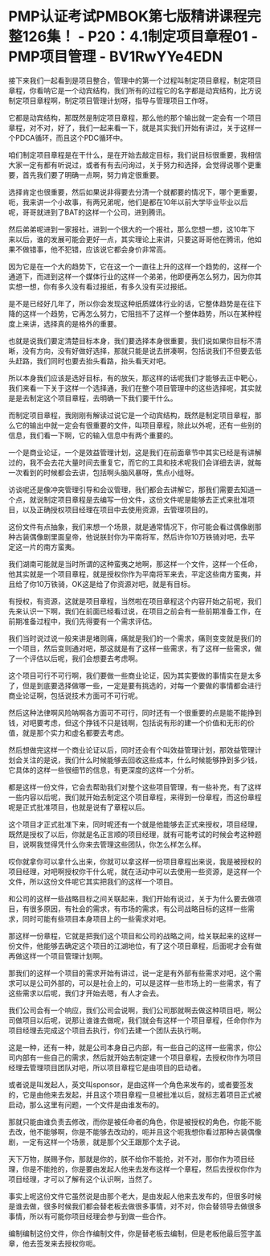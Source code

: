 # PMP认证考试PMBOK第七版精讲课程完整126集！ - P20：4.1制定项目章程01 - PMP项目管理 - BV1RwYYe4EDN

接下来我们一起看到是项目整合，管理中的第一个过程叫制定项目章程，制定项目章程，你看呐它是一个动宾结构，我们所有的过程它的名字都是动宾结构，比方说制定项目章程啊，制定项目管理计划呀，指导与管理项目工作呀。

它都是动宾结构，那既然是制定项目章程，那么他的那个输出就一定会有一个项目章程，对不对，好了，我们一起来看一下，就是其实我们开始有讲过，关于这样一个PDCA循环，而且这个PDC循环中。

咱们制定项目章程是在干什么，是在开始去敲定目标，我们说目标很重要，我相信大家一定有都有听说过，或者有有去问询过，关于努力和选择，会觉得说哪个更重要，首先我们要了明确一点啊，努力肯定很重要。

选择肯定也很重要，然后如果说非得要去分清一个就都要的情况下，哪个更重要，呃，我来讲一个小故事，有两兄弟呢，他们是都在10年以前大学毕业毕业以后呢，哥哥就进到了BAT的这样一个公司，进到腾讯。

然后弟弟呢进到一家报社，进到一个很大的一个报社，那么您想一想，这10年下来以后，谁的发展可能会更好一点，其实理论上来讲，只要这哥哥他在腾讯，他如果不做错事，他不犯错，应该说它都会身价非常高。

因为它是在一个大的趋势下，它在这一个一直往上升的这样一个趋势的，这样一个通道下，而进到这样一个媒体行业的这样一个弟弟，他即便再怎么努力，因为你其实想一想，你有多久没有看过报纸，有多久没有买过报纸。

是不是已经好几年了，所以你会发现这种纸质媒体行业的话，它整体趋势是在往下降的这样一个趋势，它再怎么努力，它阻挡不了这样一个整体趋势，所以在某种程度上来讲，选择真的是格外的重要。

也就是说我们要定清楚目标本身，我们要选择本身很重要，我们说如果你目标不清晰，没有方向，没有好做好选择，那就只能是说去拼凑啊，包括说我们不但要去低头赶路，我们同时也要去抬头看路，抬头看天对吧。

所以本身我们应该是选好目标，有的放矢，那这样的话呢我们才能够去正中靶心，我们来看一下关于这样一个选择通，我们在整个项目管理中的这些选择呢，其实就是是去制定这个项目章程，去明确一下我们要干什么。

而制定项目章程，我刚刚有解读过说它是一个动宾结构，既然是制定项目章程，那么它的输出中就一定会有很重要的文件，叫项目章程，除此以外呢，还有一些别的信息，我们看一下啊，它的输入信息中有两个重要的。

一个是商业论证，一个是效益管理计划，这是我们在前面章节中其实已经是有讲解过的，我不会去花大量时间去重复它，而它的工具和技术呢我们会详细去讲，就每一次看到的时候都会去讲，包括啊头脑风暴呀，焦点小组呀。

访谈呢还是像冲突管理引导和会议管理，我们都会去讲解它，那我们需要去知道一个点，就说制定项目章程是去编写一份文件，这份文件呢是能够去正式来批准项目，以及正确授权项目经理在项目中去使用资源，去管理项目的。

这份文件有点抽象，我们来想一个场景，就是通常情况下，你可能会看过偶像剧那种古装偶像剧里面皇帝，他说朕封你为平南将军，然后许你10万铁骑对吧，去平定这一片的南方蛮夷。

我们湖南可能就是当时所谓的这种蛮夷之地啊，那这样一个文件，这样一个任命，他其实就是一个项目章程，就是授权你作为平南将军来去，平定这些南方蛮夷，并且给了你10万铁骑，OK这是给了你资源对吧，就是有目标。

有授权，有资源，这就是项目章程，当然啦在项目章程这个内容开始之前呢，我们先来认识一下啊，我们在前面已经看过说，在项目之前会有一些前期准备工作，在前期准备过程中，我们先得要有一个需求评估。

我们当时说过说一般来讲是堵则痛，痛就是我们的一个需求，痛则变变就是我们的一个项目，然后变则通对吧，那这就是有了这样一些需求，有了这样一些需求，做了一个评估以后呢，我们会想要去考虑啊。

这个项目可行不可行啊，我们要做一些商业论证，因为其实要做的事情实在是太多了，但是到底要选择做哪一些，一定是要有挑选的，对每一个要做的事情都会进行商业论证啊，包括说技术方面可不可行呢。

然后这种法律啊风险呐啊各方面可不可行，同时还有一个很重要的点是能不能挣到钱，对吧要考虑，但这个挣钱不只是钱啊，包括说有形的建一个价值和无形的价值，就是那个实力和虚名都要去考虑。

然后想做完这样一个商业论证以后，同时还会有个叫效益管理计划，那效益管理计划会关注的是说，我们什么时候能够去回收这些成本，什么时候能够挣到多少钱，它具体的这样一些很细节的信息，有更深度的这样一个分析。

都是这样一份文件，它会去帮助我们对整个这些项目管理，有一些补充，有了这样一些内容以后呢，我们就开始去制定这个项目章程，来得到一份章程，而这份章程呢是正式批准项目，也就是说有了章程以后。

这个项目才正式批准下来，同时呢还有一个就是他能够去正式来授权，项目经理，既然是授权了以后，你就是名正言顺的项目经理，就有可能考试的时候会考这种题目，说啊我觉得凭什么你来去管理这些团队，你怎么样怎么样。

哎你就拿你可以拿什么出来，你就可以拿这样一份项目章程出来说，我是被授权的项目经理，对吧啊授权你干什么呢，就在活动中可以去使用一些资源，是这样一个文件，所以这份文件呢它其实把我们的这样一个项目。

和公司的这样一些战略目标之间关联起来，我们开始有说过，关于为什么要去做项目，有很多原因，有社会的需求，有市场的需求，有公司战略目标的这样一些需求，同时可能有些项目本身项目上的一些需求对吧。

那这样一份章程，它就是把我们这个项目和公司的战略之间，给关联起来的这样一份文件，他能够去确定这个项目的江湖地位，有了这个项目章程，后面呢才会有做再做这样一个项目管理计划啊。

那我们的这样一个项目的需求开始有讲过，说一定是有外部有些需求对吧，这个需求可以是公司外部的，可以是社会上的，可以是这样一些市场上的一些需求，有了这些需求以后呢，我们才开始去嗯，有人才会去。

我们公司会有一个响应，我们公司会说啊，我们公司那就啊去做这种项目吧，啊公司做项目以后呢，说那让谁谁去做呢，我们就会有这样一个项目章程，任命你作为项目经理去完成这个项目去执行，你们去建一个团队去执行啊。

这是一种，还有一种，就是公司本身自己内部，有一些自己的这样一些需求，你公司内部有一些自己的需求，然后就开始去制定建一个项目章程，去授权你作为项目经理去管理项目团队对吧，所以项目章程它是由项目的启动者。

或者说是叫发起人，英文叫sponsor，是由这样一个角色来发布的，或者要签发的，它是由他来去发起，并且这个项目章程一旦被批准以后，就标志着项目正式被启动，那么这里有问题，一个文件是由谁发布的。

那就只能由谁负责去修改，而你是被任命者的角色，你是被授权的角色，你能不能去改，他不能够啊，你是不能够去改动的，呃并且这个呃我想你看过那种古装偶像剧，一定有这样一个场景，就是那个父王跟那个太子说。

天下万物，朕赐予你，那就是你的，朕不给你不能抢，对不对，那你作为项目经理，你是不能抢的，你是要由发起人他来去发布这样一个章程，然后去授权你作为项目经理，才可以了解有这个认识啊，当然了。

事实上呢这份文件它虽然说是由那个老大，是由发起人他来去发布的，但很多时候是谁去做，很多时候我们都会替老板去做很多事情，对不对，你会替领导去做很多事情，所以有可能你项目经理会参与到做一些合作。

编制编制这份文件，你合作编制文件，你是替老板去编制，但是老板他最后签字盖章，他去签发来去授权你呃。